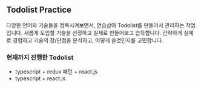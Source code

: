## Todolist Practice
다양한 언어와 기술들을 접목시켜보면서, 연습삼아 Todolist를 만들어서 관리하는 작업입니다. 새롭게 도입할 기술을 선정하고
실제로 만들어보고 습득합니다.
간략하게 실제로 경험하고 기술의 장/단점을 분석하고, 어떻게 쓸것인지를 고민합니다.

### 현재까지 진행한 Todolist
- typescript + redux 패턴 + react.js
- typescript + react.js


